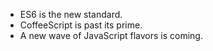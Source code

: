 - ES6 is the new standard.
- CoffeeScript is past its prime.
- A new wave of JavaScript flavors is coming. 